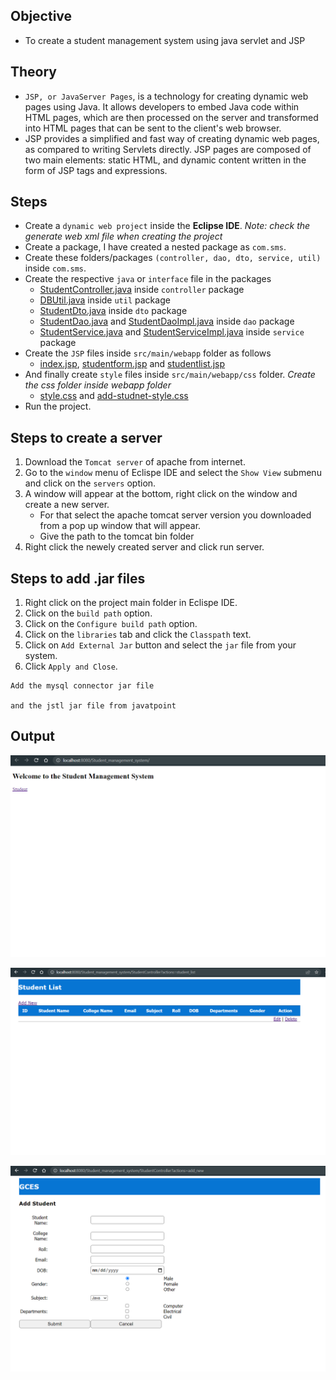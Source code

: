 
## Objective

- To create a student management system using java servlet and JSP

## Theory

- `JSP, or JavaServer Pages`, is a technology for creating dynamic web pages using Java. It allows developers to embed Java code within HTML pages, which are then processed on the server and transformed into HTML pages that can be sent to the client's web browser.
- JSP provides a simplified and fast way of creating dynamic web pages, as compared to writing Servlets directly. JSP pages are composed of two main elements: static HTML, and dynamic content written in the form of JSP tags and expressions.

## Steps

- Create a `dynamic web project` inside the **Eclipse IDE**. *Note: check the generate web xml file when creating the project*
- Create a package, I have created a nested package as `com.sms`.
- Create these folders/packages `(controller, dao, dto, service, util)` inside `com.sms`.
- Create the respective `java` or `interface` file in the packages
    - [StudentController.java](https://github.com/rahapal/EAD/blob/main/assignments/assignment1/src/main/java/com/sms/controller/StudentController.java) inside `controller` package
    - [DBUtil.java](https://github.com/rahapal/EAD/blob/main/assignments/assignment1/src/main/java/com/sms/util/DBUtil.java) inside `util` package
    - [StudentDto.java](https://github.com/rahapal/EAD/blob/main/assignments/assignment1/src/main/java/com/sms/dto/StudentDto.java) inside `dto` package
    - [StudentDao.java](https://github.com/rahapal/EAD/blob/main/assignments/assignment1/src/main/java/com/sms/dao/StudentDao.java) and [StudentDaoImpl.java](https://github.com/Abiral1234/EAD/blob/main/assignments/assignment1/src/main/java/com/sms/dao/StudentDaoImpl.java) inside `dao` package
    - [StudentService.java](https://github.com/rahapal/EAD/blob/main/assignments/assignment1/src/main/java/com/sms/service/StudentService.java) and [StudentServiceImpl.java](https://github.com/Abiral1234/EAD/blob/main/assignments/assignment1/src/main/java/com/sms/service/StudentServiceImpl.java) inside `service` package
- Create the `JSP` files inside `src/main/webapp` folder as follows
    - [index.jsp](https://github.com/rahapal/EAD/blob/main/assignments/assignment1/src/main/webapp/index.jsp), [studentform.jsp](https://github.com/Abiral1234/EAD/blob/main/assignments/assignment1/src/main/webapp/studentform.jsp) and [studentlist.jsp](https://github.com/Abiral1234/EAD/blob/main/assignments/assignment1/src/main/webapp/studentlist.jsp)
- And finally create `style` files inside `src/main/webapp/css` folder. *Create the css folder inside webapp folder*
    - [style.css](https://github.com/rahapal/EAD/blob/main/assignments/assignment1/src/main/webapp/css/style.css) and [add-studnet-style.css](https://github.com/Abiral1234/EAD/blob/main/assignments/assignment1/src/main/webapp/css/addStudentStyle.css)
- Run the project.

## Steps to create a server

1. Download the `Tomcat server` of apache from internet.
2. Go to the `window` menu of Eclispe IDE and select the `Show View` submenu and click on the `servers` option.
3. A window will appear at the bottom, right click on the window and create a new server.
    - For that select the apache tomcat server version you downloaded from a pop up window that will appear.
    - Give the path to the tomcat bin folder
4. Right click the newely created server and click run server. 

## Steps to add .jar files

1. Right click on the project main folder in Eclispe IDE.
2. Click on the `build path` option.
3. Click on the `Configure build path` option.
4. Click on the `libraries` tab and click the `Classpath` text.
5. Click on `Add External Jar` button and select the `jar` file from your system.
6. Click `Apply and Close`.

```
Add the mysql connector jar file

and the jstl jar file from javatpoint
```

## Output

![SMS home page](../../assets/sms_index.png)

![SMS Student List](../../assets/sms_list.png)

![SMS Student Add Form](../../assets/sms_form.png)